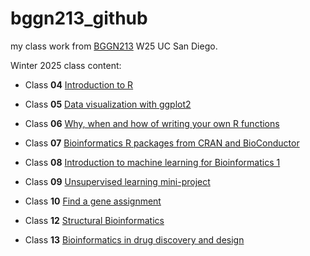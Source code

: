 # bggn213_github
my class work from [BGGN213](https://bioboot.github.io/bggn213_W25/) W25 UC San Diego.

Winter 2025 class content:

- Class **04** [Introduction to R]()

- Class **05** [Data visualization with ggplot2](https://github.com/TheShivaniLakkaraju/bggn213_github/blob/main/class05/class05.qmd)

- Class **06** [Why, when and how of writing your own R functions]()

- Class **07** [Bioinformatics R packages from CRAN and BioConductor]()

- Class **08** [Introduction to machine learning for Bioinformatics 1]()

- Class **09** [Unsupervised learning mini-project]()

- Class **10** [Find a gene assignment]()

- Class **12** [Structural Bioinformatics]()

- Class **13** [Bioinformatics in drug discovery and design]()

